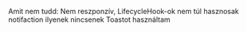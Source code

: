 Amit nem tudd:
Nem reszponzív,
LifecycleHook-ok nem túl hasznosak
notifaction ilyenek nincsenek Toastot használtam
